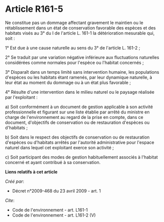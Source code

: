 # Article R161-5

Ne constitue pas un dommage affectant gravement le maintien ou le rétablissement dans un état de conservation favorable des
espèces et des habitats visés au 3° du I de l'article L. 161-1 la détérioration mesurable qui, soit :

1° Est due à une cause naturelle au sens du 3° de l'article L. 161-2 ;

2° Se traduit par une variation négative inférieure aux fluctuations naturelles considérées comme normales pour l'espèce ou
l'habitat concernés ;

3° Disparaît dans un temps limité sans intervention humaine, les populations d'espèces ou les habitats étant ramenés, par
leur dynamique naturelle, à leur état au moment du dommage ou à un état plus favorable ;

4° Résulte d'une intervention dans le milieu naturel ou le paysage réalisée par l'exploitant :

a) Soit conformément à un document de gestion applicable à son activité professionnelle et figurant sur une liste établie par
arrêté du ministre en charge de l'environnement au regard de la prise en compte, dans ce document, d'objectifs de
conservation ou de restauration d'espèces ou d'habitats ;

b) Soit dans le respect des objectifs de conservation ou de restauration d'espèces ou d'habitats arrêtés par l'autorité
administrative pour l'espace naturel dans lequel cet exploitant exerce son activité ;

c) Soit participant des modes de gestion habituellement associés à l'habitat concerné et ayant contribué à sa conservation.

**Liens relatifs à cet article**

_Créé par_:

  - Décret n°2009-468 du 23 avril 2009 - art. 1

_Cite_:

  - Code de l'environnement - art. L161-1
  - Code de l'environnement - art. L161-2 (V)
